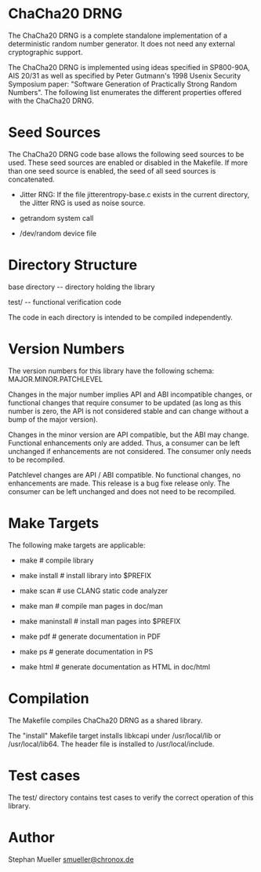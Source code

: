 ChaCha20 DRNG
=============

The ChaCha20 DRNG is a complete standalone implementation of a
deterministic random number generator. It does not need any external
cryptographic support.

The ChaCha20 DRNG is implemented using ideas specified in SP800-90A,
AIS 20/31 as well as specified by Peter Gutmann's 1998 Usenix Security
Symposium paper: "Software Generation of Practically Strong Random Numbers".
The following list enumerates the different properties offered with the
ChaCha20 DRNG.

Seed Sources
============

The ChaCha20 DRNG code base allows the following seed sources to be used.
These seed sources are enabled or disabled in the Makefile. If more than one
seed source is enabled, the seed of all seed sources is concatenated.

* Jitter RNG: If the file jitterentropy-base.c exists in the current directory,
  the Jitter RNG is used as noise source.

* getrandom system call

* /dev/random device file

Directory Structure
===================

base directory -- directory holding the library

test/ -- functional verification code

The code in each directory is intended to be compiled independently.

Version Numbers
===============
The version numbers for this library have the following schema:
MAJOR.MINOR.PATCHLEVEL

Changes in the major number implies API and ABI incompatible changes, or
functional changes that require consumer to be updated (as long as this 
number is zero, the API is not considered stable and can change without a 
bump of the major version).

Changes in the minor version are API compatible, but the ABI may change. 
Functional enhancements only are added. Thus, a consumer can be left 
unchanged if enhancements are not considered. The consumer only needs to 
be recompiled.

Patchlevel changes are API / ABI compatible. No functional changes, no
enhancements are made. This release is a bug fixe release only. The
consumer can be left unchanged and does not need to be recompiled.


Make Targets
============

The following make targets are applicable:

* make              # compile library

* make install      # install library into $PREFIX

* make scan         # use CLANG static code analyzer

* make man          # compile man pages in doc/man

* make maninstall   # install man pages into $PREFIX

* make pdf          # generate documentation in PDF

* make ps           # generate documentation in PS

* make html         # generate documentation as HTML in doc/html


Compilation
===========

The Makefile compiles ChaCha20 DRNG as a shared library.

The "install" Makefile target installs libkcapi under /usr/local/lib or
/usr/local/lib64. The header file is installed to /usr/local/include.


Test cases
==========

The test/ directory contains test cases to verify the correct operation of
this library.

Author
======
Stephan Mueller <smueller@chronox.de>
